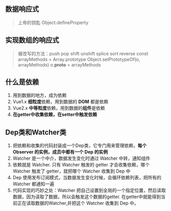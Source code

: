 ## 数据响应式
> 上帝的钥匙 Object.defineProperty

## 实现数组的响应式
> 被改写的方法：push pop shift unshift splice sort reverse
> const arrayMethods = Array.prototype
> Object.setPrototypeOf(o, arrayMethods)
> o.__proto__ = arrayMethods 



##  什么是依赖
1. 用到数据的地方，成为依赖
2. Vue1.x **细粒度**依赖，用到数据的 **DOM** 都是依赖
3. Vue2.x **中等粒度**依赖，用到数据的**组件**是依赖
4. **在getter中收集依赖，在setter中触发依赖**

## Dep类和Watcher类
1. 把依赖和收集的代码封装成一个Dep类，它专门用来管理依赖，**每个 Observer 的实例，成员中都有一个 Dep 的实例**
2. Watcher  是一个中介，数据发生变化时通过 Watcher 中转，通知组件
3. 依赖就是 Watcher. 只有 Watcher 触发的 getter 才会收集依赖，哪个 Watcher 触发了 getter，就把哪个 Watcher 收集到 Dep 中
4. Dep 使用发布订阅模式，当数据发生变化时候，会循环依赖列表，把所有的 Watcher 都通知一遍
5. 代码实现的巧妙之处：Watcher 把自己设置到全局的一个指定位置，然后读取数据，因为读取了数据，所以会触发这个数据的getter. 在getter中就能得到当前正在读取数据的Watcher,并把这个 Watcher 收集到 Dep 中。
